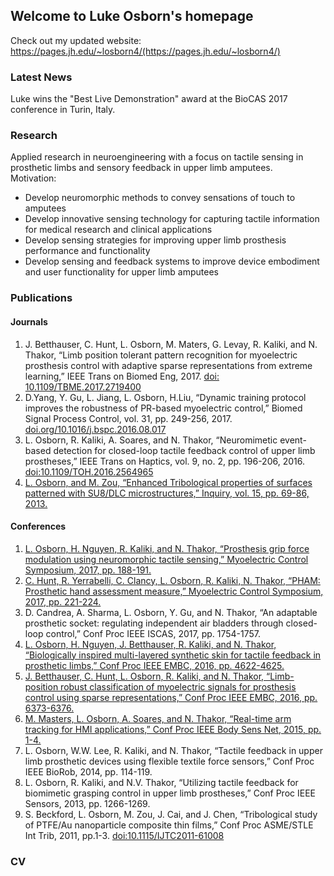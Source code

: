 ## Welcome to Luke Osborn's homepage

Check out my updated website: https://pages.jh.edu/~losborn4/(https://pages.jh.edu/~losborn4/) 

### Latest News
Luke wins the "Best Live Demonstration" award at the BioCAS 2017 conference in Turin, Italy.

### Research
Applied research in neuroengineering with a focus on tactile sensing in prosthetic limbs and sensory feedback in upper limb amputees.  
Motivation:
*	Develop neuromorphic methods to convey sensations of touch to amputees 
*	Develop innovative sensing technology for capturing tactile information for medical research and clinical applications
*	Develop sensing strategies for improving upper limb prosthesis performance and functionality 
*	Develop sensing and feedback systems to improve device embodiment and user functionality for upper limb amputees

### Publications
#### Journals
1. J. Betthauser, C. Hunt, L. Osborn, M. Maters, G. Levay, R. Kaliki, and N. Thakor, “Limb position tolerant pattern recognition for myoelectric prosthesis control with adaptive sparse representations from extreme learning,” IEEE Trans on Biomed Eng, 2017. [doi: 10.1109/TBME.2017.2719400](http://ieeexplore.ieee.org/document/7956176/) 
1. D.Yang, Y. Gu, L. Jiang, L. Osborn, H.Liu, “Dynamic training protocol improves the robustness of PR-based myoelectric control,” Biomed Signal Process Control, vol. 31, pp. 249-256, 2017. [doi.org/10.1016/j.bspc.2016.08.017](http://www.sciencedirect.com/science/article/pii/S1746809416301185)
1. 	L. Osborn, R. Kaliki, A. Soares, and N. Thakor, “Neuromimetic event-based detection for closed-loop tactile feedback control of upper limb prostheses,” IEEE Trans on Haptics, vol. 9, no. 2, pp. 196-206, 2016. [doi:10.1109/TOH.2016.2564965](http://ieeexplore.ieee.org/document/7466833/)
1. [L. Osborn, and M. Zou, “Enhanced Tribological properties of surfaces patterned with SU8/DLC microstructures,” Inquiry, vol. 15, pp. 69-86, 2013.](http://scholarworks.uark.edu/cgi/viewcontent.cgi?article=1045&context=inquiry)


#### Conferences
1. [L. Osborn, H. Nguyen, R. Kaliki, and N. Thakor, “Prosthesis grip force modulation using neuromorphic tactile sensing,” Myoelectric Control Symposium, 2017, pp. 188-191.](Osborn_MEC_2017.pdf)
1. [C. Hunt, R. Yerrabelli, C. Clancy, L. Osborn, R. Kaliki, N. Thakor, “PHAM: Prosthetic hand assessment measure,” Myoelectric Control Symposium, 2017, pp. 221-224.](Hunt_MEC_2017.pdf)
1.	D. Candrea, A. Sharma, L. Osborn, Y. Gu, and N. Thakor, “An adaptable prosthetic socket: regulating independent air bladders through closed-loop control,” Conf Proc IEEE ISCAS, 2017, pp. 1754-1757.
1.	[L. Osborn, H. Nguyen, J. Betthauser, R. Kaliki, and N. Thakor, “Biologically inspired multi-layered synthetic skin for tactile feedback in prosthetic limbs,” Conf Proc IEEE EMBC, 2016, pp. 4622-4625.](http://ieeexplore.ieee.org/document/7591757/)
1.	[J. Betthauser, C. Hunt, L. Osborn, R. Kaliki, and N. Thakor, “Limb-position robust classification of myoelectric signals for prosthesis control using sparse representations,” Conf Proc IEEE EMBC, 2016, pp. 6373-6376.](http://ieeexplore.ieee.org/document/7592186/)  
1.	[M. Masters, L. Osborn, A. Soares, and N. Thakor, “Real-time arm tracking for HMI applications,” Conf Proc IEEE Body Sens Net, 2015, pp. 1-4.](http://ieeexplore.ieee.org/document/7299391/)
1.	L. Osborn, W.W. Lee, R. Kaliki, and N. Thakor, “Tactile feedback in upper limb prosthetic devices using flexible textile force sensors,” Conf Proc IEEE BioRob, 2014, pp. 114-119.  
1.	L. Osborn, R. Kaliki, and N.V. Thakor, “Utilizing tactile feedback for biomimetic grasping control in upper limb prostheses,” Conf Proc IEEE Sensors, 2013, pp. 1266-1269. 
1.	S. Beckford, L. Osborn, M. Zou, J. Cai, and J. Chen, “Tribological study of PTFE/Au nanoparticle composite thin films,” Conf Proc ASME/STLE Int Trib, 2011, pp.1-3. [doi:10.1115/IJTC2011-61008](http://proceedings.asmedigitalcollection.asme.org/proceeding.aspx?articleid=1638002) 

### CV


